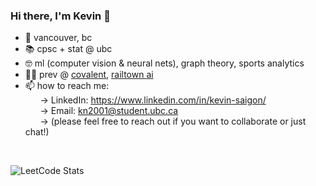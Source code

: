 ### Hi there, I'm Kevin 👋

- 📍 vancouver, bc 
- 📚 cpsc + stat @ ubc 
- 🤓 ml (computer vision & neural nets), graph theory, sports analytics
- 👨‍💻 prev @ [covalent](https://www.covalenthq.com), [railtown ai](https://www.railtown.ai)
- 📫 how to reach me: </br>
&nbsp;&nbsp;&nbsp;&nbsp;&nbsp;&nbsp;&rightarrow; LinkedIn: https://www.linkedin.com/in/kevin-saigon/ </br>
&nbsp;&nbsp;&nbsp;&nbsp;&nbsp;&nbsp;&rightarrow; Email: kn2001@student.ubc.ca </br>
&nbsp;&nbsp;&nbsp;&nbsp;&nbsp;&nbsp;&rightarrow; (please feel free to reach out if you want to collaborate or just chat!)</br>

</br>

![LeetCode Stats](https://leetcard.jacoblin.cool/KevinSaigon2001?theme=dark&font=Source%20Code%20Pro&ext=heatmap)


<!--
**KevinSaigon/kevinsaigon** is a ✨ _special_ ✨ repository because its `README.md` (this file) appears on your GitHub profile.

Here are some ideas to get you started:

- 🔭 I’m currently working on ...
- 🌱 I’m currently learning ...
- 👯 I’m looking to collaborate on ...
- 🤔 I’m looking for help with ...
- 💬 Ask me about ...
- 📫 How to reach me: ...
- 😄 Pronouns: ...
- ⚡ Fun fact: ...
-->
